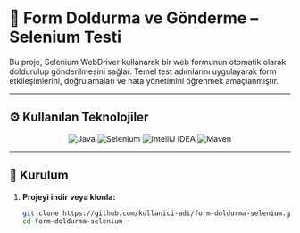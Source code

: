 # 📝 Form Doldurma ve Gönderme – Selenium Testi

Bu proje, Selenium WebDriver kullanarak bir web formunun otomatik olarak doldurulup gönderilmesini sağlar. Temel test adımlarını uygulayarak form etkileşimlerini, doğrulamaları ve hata yönetimini öğrenmek amaçlanmıştır.

---
## ⚙️ Kullanılan Teknolojiler

<p align="center">
  <img src="https://img.shields.io/badge/Java-ED8B00?style=for-the-badge&logo=java&logoColor=white" alt="Java" />
  <img src="https://img.shields.io/badge/Selenium-43B02A?style=for-the-badge&logo=selenium&logoColor=white" alt="Selenium" />
  <img src="https://img.shields.io/badge/IntelliJ%20IDEA-000000?style=for-the-badge&logo=intellij-idea&logoColor=white" alt="IntelliJ IDEA" />
  <img src="https://img.shields.io/badge/Maven-C71A36?style=for-the-badge&logo=apachemaven&logoColor=white" alt="Maven" />
</p>


---

## 🔧 Kurulum

1. **Projeyi indir veya klonla:**
   ```bash
   git clone https://github.com/kullanici-adi/form-doldurma-selenium.git
   cd form-doldurma-selenium
